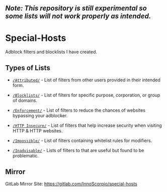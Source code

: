## *Note: This repository is still experimental so some lists will not work properly as intended.*


# Special-Hosts
Adblock filters and blocklists I have created.

## Types of Lists 

* [`/Attributed/`](https://github.com/InnoScorpio/Special-Hosts/tree/master/Attributed) - List of filters from other users provided in their intended form.

* [`/Blocklists/`](https://github.com/InnoScorpio/Special-Hosts/tree/master/Blocklists) - List of filters for specific purpose, corporation, or group of domains.

* [`/Enforcement/`](https://github.com/InnoScorpio/Special-Hosts/tree/master/Enforcement/Adguard) - List of filters to reduce the chances of websites bypassing your adblocker.

* [`/HTTP Insecure/`](https://github.com/InnoScorpio/Special-Hosts/tree/master/HTTP_Insecure) - List of filters that help increase security when visiting HTTP & HTTP websites.

* [`/Impossible/`](https://github.com/InnoScorpio/Special-Hosts/tree/master/Impossible) - List of filters containing whitelist rules for modifiers.

* [`/Inadvisable/`](https://github.com/InnoScorpio/Special-Hosts/tree/master/Inadvisable) - Lists of filters to that are useful but found to be problematic. 

## Mirror
GitLab Mirror Site: https://gitlab.com/InnoScorpio/special-hosts
